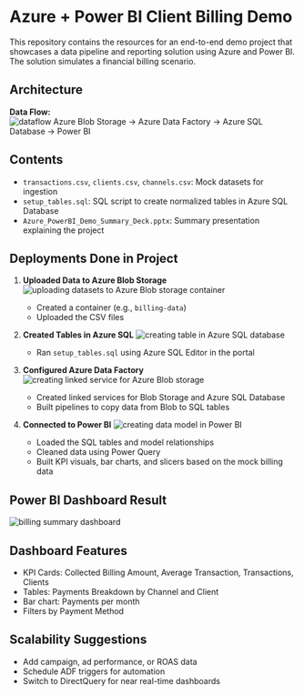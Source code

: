 # Azure + Power BI Client Billing Demo

This repository contains the resources for an end-to-end demo project that showcases a data pipeline and reporting solution using Azure and Power BI. The solution simulates a financial billing scenario.

## Architecture

**Data Flow:**  
![dataflow](https://github.com/user-attachments/assets/80688ab4-c024-49a8-bb47-10db13b74e4e)
Azure Blob Storage → Azure Data Factory → Azure SQL Database → Power BI

## Contents

- `transactions.csv`, `clients.csv`, `channels.csv`: Mock datasets for ingestion
- `setup_tables.sql`: SQL script to create normalized tables in Azure SQL Database
- `Azure_PowerBI_Demo_Summary_Deck.pptx`: Summary presentation explaining the project

## Deployments Done in Project

1. **Uploaded Data to Azure Blob Storage**
![uploading datasets to Azure Blob storage container](https://github.com/user-attachments/assets/19a43017-1441-49ad-be4e-8f935c2646d4)
   - Created a container (e.g., `billing-data`)
   - Uploaded the CSV files

3. **Created Tables in Azure SQL**
![creating table in Azure SQL database](https://github.com/user-attachments/assets/bbcfcede-38e5-42e9-b713-09b8db510314)
   - Ran `setup_tables.sql` using Azure SQL Editor in the portal

4. **Configured Azure Data Factory**
![creating linked service for Azure Blob storage](https://github.com/user-attachments/assets/ce5af8d5-737d-43ed-80b2-e65a9be17508)
   - Created linked services for Blob Storage and Azure SQL Database
   - Built pipelines to copy data from Blob to SQL tables

6. **Connected to Power BI**
![creating data model in Power BI](https://github.com/user-attachments/assets/6b9e236d-e9b3-4166-b389-5e5c3a7be575)
   - Loaded the SQL tables and model relationships
   - Cleaned data using Power Query
   - Built KPI visuals, bar charts, and slicers based on the mock billing data

## Power BI Dashboard Result
![billing summary dashboard](https://github.com/user-attachments/assets/b82e7001-db82-4b79-9740-39f9adec01bf)

## Dashboard Features

- KPI Cards: Collected Billing Amount, Average Transaction, Transactions, Clients
- Tables: Payments Breakdown by Channel and Client
- Bar chart: Payments per month
- Filters by Payment Method

## Scalability Suggestions

- Add campaign, ad performance, or ROAS data
- Schedule ADF triggers for automation
- Switch to DirectQuery for near real-time dashboards
